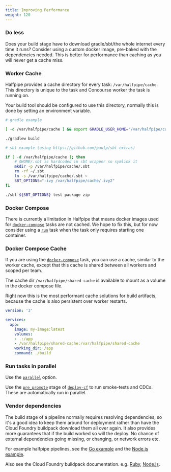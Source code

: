 ```yaml
---
title: Improving Performance
weight: 120
---
```


### Do less

Does your build stage have to download gradle/sbt/the whole internet every time it runs? Consider using a custom docker image, pre-baked with the dependencies needed. This is better for performance than caching as you will never get a cache miss.

### Worker Cache

Halfpipe provides a cache directory for every task: `/var/halfpipe/cache`. This directory is unique to the task and Concourse worker the task is running on.

Your build tool should be configured to use this directory, normally this is done by setting an environment variable.

```bash
# gradle example

[ -d /var/halfpipe/cache ] && export GRADLE_USER_HOME="/var/halfpipe/cache/.gradle"

./gradlew build
```

```bash
# sbt example (using https://github.com/paulp/sbt-extras)

if [ -d /var/halfpipe/cache ]; then
    # $HOME/.sbt is hardcoded in sbt wrapper so symlink it
    mkdir -p /var/halfpipe/cache/.sbt
    rm -rf ~/.sbt
    ln -s /var/halfpipe/cache/.sbt ~
    SBT_OPTIONS="-ivy /var/halfpipe/cache/.ivy2"
fi

./sbt ${SBT_OPTIONS} test package zip
```

### Docker Compose

There is currently a limitation in Halfpipe that means docker images used for [`docker-compose`](/manifest#docker-compose) tasks are not cached. We hope to fix this, but for now consider using a [`run`](/manifest#run) task when the task only requires starting one container.

### Docker Compose Cache

If you are using the [`docker-compose`](/manifest#docker-compose) task, you can use a cache, similar to the worker cache, except that this cache is shared between all workers and scoped per team.

The cache dir `/var/halfpipe/shared-cache` is available to mount as a volume in the docker compose file.

Right now this is the most performant cache solutions for build artifacts, because the cache is also persistent over worker restarts.

```yaml
version: '3'

services:
  app:
    image: my-image:latest
    volumes:
    - .:/app
    - /var/halfpipe/shared-cache:/var/halfpipe/shared-cache
    working_dir: /app
    command: ./build
```

### Run tasks in parallel

Use the [`parallel`](/manifest/#parallel-tasks) option. 

Use the [`pre_promote`](/manifest#deploy-cf) stage of [`deploy-cf`](/manifest#deploy-cf) to run smoke-tests and CDCs. These are automatically run in parallel.


### Vendor dependencies

The build stage of a pipeline normally requires resolving dependencies, so it's a good idea to keep them around for deployment rather than have the Cloud Foundry buildpack download them all over again. It also provides more guarantees that if the build worked so will the deploy. No chance of external dependencies going missing, or changing, or network errors etc.

For example halfpipe pipelines, see the [Go example](https://github.com/springernature/halfpipe-examples/tree/master/golang) and the [Node.js example](https://github.com/springernature/halfpipe-examples/tree/master/nodejs).

Also see the Cloud Foundry buildpack documentation. e.g. [Ruby](https://docs.cloudfoundry.org/buildpacks/ruby/index.html#vendoring), [Node.js](https://docs.cloudfoundry.org/buildpacks/node/index.html#vendoring).
